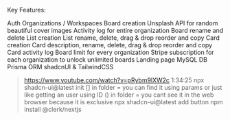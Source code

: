 Key Features:

Auth
Organizations / Workspaces
Board creation
Unsplash API for random beautiful cover images
Activity log for entire organization
Board rename and delete
List creation
List rename, delete, drag & drop reorder and copy
Card creation
Card description, rename, delete, drag & drop reorder and copy
Card activity log
Board limit for every organization
Stripe subscription for each organization to unlock unlimited boards
Landing page
MySQL DB
Prisma ORM
shadcnUI & TailwindCSS

> https://www.youtube.com/watch?v=pRybm9lXW2c 1:34:25
> npx shadcn-ui@latest init
> [] in folder = you can find it using params or just like getting an user using ID
> () in folder = you cant see it in the web browser because it is exclusive
> npx shadcn-ui@latest add button
> npm install @clerk/nextjs
